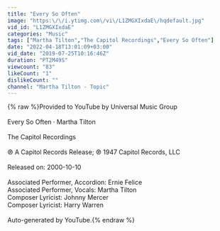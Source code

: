 ```yaml
---
title: "Every So Often"
image: "https:\/\/i.ytimg.com\/vi\/L1ZMGXIxdaE\/hqdefault.jpg"
vid_id: "L1ZMGXIxdaE"
categories: "Music"
tags: ["Martha Tilton","The Capitol Recordings","Every So Often"]
date: "2022-04-18T13:01:09+03:00"
vid_date: "2019-07-25T10:16:46Z"
duration: "PT2M49S"
viewcount: "83"
likeCount: "1"
dislikeCount: ""
channel: "Martha Tilton - Topic"
---
```

{% raw %}Provided to YouTube by Universal Music Group<br /><br />Every So Often · Martha Tilton<br /><br />The Capitol Recordings<br /><br />℗ A Capitol Records Release; ℗ 1947 Capitol Records, LLC<br /><br />Released on: 2000-10-10<br /><br />Associated  Performer, Accordion: Ernie Felice<br />Associated  Performer, Vocals: Martha Tilton<br />Composer  Lyricist: Johnny Mercer<br />Composer  Lyricist: Harry Warren<br /><br />Auto-generated by YouTube.{% endraw %}

